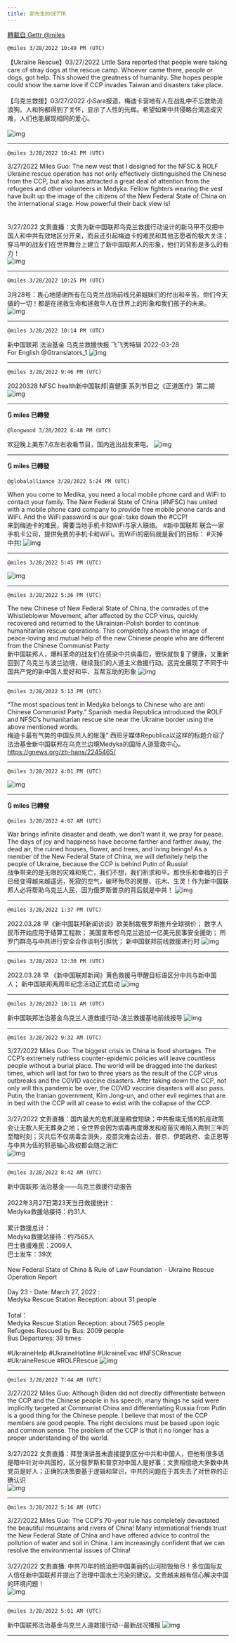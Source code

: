 ```yaml
---
title: 郭先生的GETTR
---
```

[轉載自 Gettr @miles](https://gettr.com/user/miles)

`@miles 3/28/2022 10:49 PM (UTC)`

【Ukraine Rescue】03/27/2022 Little Sara reported that people were taking care of stray dogs at the rescue camp. Whoever came there, people or dogs, got help. This showed the greatness of humanity. She hopes people could show the same love if CCP invades Taiwan and disasters take place.<br/><br/>【乌克兰救援】03/27/2022 小Sara报道，梅迪卡营地有人在战乱中不忘救助流浪狗。人和狗都得到了关怀，显示了人性的光辉。希望如果中共侵略台湾造成灾难，人们也能展现相同的爱心。<br/><br/>
![img](https://media.gettr.com/group17/getter/2022/03/28/22/7224aa8d-90ed-4d16-7c65-eab31e924930/out.jpg)

---

`@miles 3/28/2022 10:41 PM (UTC)`

3/27/2022 Miles Guo: The new vest that I designed for the NFSC & ROLF Ukraine rescue operation has not only effectively distinguished the Chinese from the CCP, but also has attracted a great deal of attention from the refugees and other volunteers in Medyka. Fellow fighters wearing the vest have built up the image of the citizens of the New Federal State of China on the international stage. How powerful their back view is!<br/><br/><br/>3/27/2022 文贵直播：文贵为新中国联邦乌克兰救援行动设计的新马甲不仅把中国人和中共有效地区分开来，而且还引起梅迪卡的难民和其他志愿者的极大关注；穿马甲的战友们在世界舞台上建立了新中国联邦人的形象，他们的背影是多么的有力！<br/>
![img](https://media.gettr.com/group49/getter/2022/03/28/22/634840cd-e462-1317-ee1a-e70c7cef41a6/out.jpg)

---

`@miles 3/28/2022 10:25 PM (UTC)`

 3月28号：衷心地感谢所有在乌克兰战场前线兄弟姐妹们的付出和辛苦。你们今天做的一切！都是在拯救生命和拯救华人在世界上的形象和我们孩子的未来。
![img](https://media.gettr.com/group40/getter/2022/03/28/22/d73fff0e-0fb2-7d17-ed36-d5e181cfae47/out.jpg)

---

`@miles 3/28/2022 10:14 PM (UTC)`

新中国联邦 法治基金 乌克兰救援快报 飞飞秀特辑 2022-03-28 <br/>For English @Gtranslators_1
![img](https://media.gettr.com/group36/origin/2022/03/28/22/49acfe5b-ca8d-65a8-d5cc-39c1dd62bffd/6383d6c383a688bc0ce747d8282e44b3.jpeg)

---

`@miles 3/28/2022 9:46 PM (UTC)`

20220328 NFSC health新中国联邦|喜健康 系列节目之《正道医疗》第二期
![img](https://media.gettr.com/group6/origin/2022/03/28/21/11891c5a-7395-20d3-d453-a5f2e4fca01c/6383d6c383a688bc0ce747d8282e44b3.jpeg)

---

**:arrows_clockwise: miles 已轉發**

`@longwood 3/28/2022 6:48 PM (UTC)`

欢迎晚上美东7点左右收看节目，国内逃出战友来电。
![img](https://media.gettr.com/group39/getter/2022/03/28/18/f449ded0-5cb9-2cce-cd28-754621e7f81b/f353cc858cf9d7ca035a93d6934009a5.jpg)

---

**:arrows_clockwise: miles 已轉發**

`@globalalliance 3/28/2022 5:24 PM (UTC)`

When you come to Medika, you need a local mobile phone card and WiFi to contact your family. The New Federal State of China (#NFSC) has united with a mobile phone card company to provide free mobile phone cards and WiFi. And the WiFi password is our goal: take down the #CCP!<br/>来到梅迪卡的难⺠，需要当地手机卡和WiFi与家人联络。 #新中国联邦 联合一家手机卡公司，提供免费的手机卡和WiFi。而WiFi的密码就是我们的目标： #灭掉中共!
![img](https://media.gettr.com/group6/origin/2022/03/28/17/4d28bed0-452c-848a-a8f6-8b92f68b34d9/out.jpg)

---

`@miles 3/28/2022 5:45 PM (UTC)`


![img](https://media.gettr.com/group18/origin/2022/03/28/17/99f37362-414e-3fa2-5cc3-fb012b954ec0/6383d6c383a688bc0ce747d8282e44b3.jpeg)

---

`@miles 3/28/2022 5:36 PM (UTC)`

The new Chinese of New Federal State of China, the comrades of the Whistleblower Movement, after affected by the CCP virus, quickly recovered and returned to the Ukrainian-Polish border to continue humanitarian rescue operations. This completely shows the image of peace-loving and mutual help of the new Chinese people who are different from the Chinese Communist Party<br/>新中国联邦人，爆料革命的战友们在感染中共病毒后，很快就恢复了健康，又重新回到了乌克兰与波兰边境，继续我们的人道主义救援行动。这完全展现了不同于中国共产党的新中国人爱好和平、互帮互助的形象
![img](https://media.gettr.com/group39/origin/2022/03/28/17/61f76561-ae15-0c96-4570-870cd9b0577c/out.jpg)

---

`@miles 3/28/2022 5:13 PM (UTC)`

“The most spacious tent in Medyka belongs to Chinese who are anti Chinese Communist Party.” Spanish media Republica introduced the ROLF and NFSC’s humanitarian rescue site near the Ukraine border using the above mentioned words.<br/> 梅迪卡最有气势的中国反共人的帐篷“ 西班牙媒体Republica以这样的标题介绍了法治基金新中国联邦在乌克兰边境Medyka的国际人道营救中心。<br/>https://gnews.org/zh-hans/2245465/

---

`@miles 3/28/2022 4:01 PM (UTC)`


![img](https://media.gettr.com/group41/origin/2022/03/28/15/8facfd61-f793-390e-3a77-3672773f9614/6383d6c383a688bc0ce747d8282e44b3.jpeg)

---

**:arrows_clockwise: miles 已轉發**

`@miles 3/28/2022 4:07 AM (UTC)`

War brings infinite disaster and death, we don't want it, we pray for peace. The days of joy and happiness have become farther and farther away, the dead air, the ruined houses, flower, and trees, and living beings! As a member of the New Federal State of China, we will definitely help the people of Ukraine, because the CCP is behind Putin of Russia!<br/>战争带来的是无限的灾难和死亡，我们不想，我们祈求和平。那快乐和幸福的日子已经变得越来越遥远，死寂的空气，破坏殆尽的房屋、花木、生灵！作为新中国联邦人必将帮助乌克兰人民，因为俄罗斯普京的背后就是中共！
![img](https://media.gettr.com/group26/origin/2022/03/28/04/d3691267-7a55-ddff-a368-968e891db140/out.jpg)

---

`@miles 3/28/2022 1:37 PM (UTC)`

2022.03.28 早《新中国联邦新闻访谈》欧美制裁俄罗斯推升全球钢价； 数字人民币开始应用于结算工程款； 美国宣布想乌克兰追加一亿美元民事安全援助； 所罗门群岛与中共进行安全合作谈判引担忧； 新中国联邦前线救援进行时
![img](https://media.gettr.com/group15/origin/2022/03/28/13/2b349006-45c2-3e7c-aeee-c76ff83ee042/9548d67018b19975dcafea4c4484666a.png)

---

`@miles 3/28/2022 12:30 PM (UTC)`

2022.03.28 早 《新中国联邦新闻》黄色救援马甲醒目标语区分中共与新中国人； 新中国联邦两周年纪念活动正式启动
![img](https://media.gettr.com/group48/origin/2022/03/01/13/72c339ef-f26c-5cb0-c985-b4fba74493cd/9548d67018b19975dcafea4c4484666a.png)

---

`@miles 3/28/2022 10:11 AM (UTC)`

新中国联邦法治基金乌克兰人道救援行动-波兰救援基地前线报导 
![img](https://media.gettr.com/group45/origin/2022/03/28/07/6211ac39-8eb4-8fc7-1b63-3e94c50da3ae/6383d6c383a688bc0ce747d8282e44b3.jpeg)

---

`@miles 3/28/2022 9:32 AM (UTC)`

3/27/2022 Miles Guo: The biggest crisis in China is food shortages. The CCP’s extremely ruthless counter-epidemic policies will leave countless people without a burial place. The world will be dragged into the darkest times, which will last for two to three years as the result of the CCP virus outbreaks and the COVID vaccine disasters. After taking down the CCP, not only will this pandemic be over, the COVID vaccine disasters will also pass. Putin, the Iranian government, Kim Jong-un, and other evil regimes that are in bed with the CCP will all cease to exist with the collapse of the CCP.<br/><br/>3/27/2022 文贵直播：国内最大的危机就是粮食短缺；中共极端无情的抗疫政策会让无数人死无葬身之地；全世界会因为病毒再度爆发和疫苗灾难陷入两到三年的至暗时刻；灭共后不仅病毒会消失，疫苗灾难会过去，普京、伊朗政府、金正恩等与中共为伍的邪恶轴心政权都会随之消亡<br/>
![img](https://media.gettr.com/group7/getter/2022/03/28/09/481792dd-94b2-0409-1d52-e27a8f9c0371/out.jpg)

---

`@miles 3/28/2022 8:42 AM (UTC)`

新中国联邦·法治基金——乌克兰救援行动报告<br/><br/>2022年3月27日第23天当日救援统计：<br/>Medyka救援站接待：约31人<br/><br/>累计救援总计：<br/>Medyka救援站接待：约7565人<br/>巴士救援难民：2009人<br/>巴士发车：39次<br/><br/>New Federal State of China & Rule of Law Foundation - Ukraine Rescue Operation Report <br/><br/>Day 23 - Date: March 27, 2022 :<br/>Medyka Rescue Station Reception: about 31 people<br/><br/>Total：<br/>Medyka Rescue Station Reception: about 7565 people<br/>Refugees Rescued by Bus: 2009 people<br/>Bus Departures: 39 times<br/><br/>#UkraineHelp #UkraineHotline #UkraineEvac #NFSCRescue #UkraineRescue #ROLFRescue
![img](https://media.gettr.com/group46/getter/2022/03/28/08/e3fa0916-4874-9492-89c2-aac69f1fd94f/6a1902b59fb52c33b276d6c09d721d1f.jpg)

---

`@miles 3/28/2022 7:44 AM (UTC)`

3/27/2022 Miles Guo: Although Biden did not directly differentiate between the CCP and the Chinese people in his speech, many things he said were implicitly targeted at Communist China and differentiating Russia from Putin is a good thing for the Chinese people. I believe that most of the CCP members are good people. The right decisions must be based upon logic and common sense. The problem of the CCP is that it no longer has a proper understanding of the world.<br/><br/>3/27/2022 文贵直播：拜登演讲虽未直接提到区分中共和中国人，但他有很多话是暗中针对中共国的，区分俄罗斯和普京对中国人是好事；文贵相信绝大多数中共党员是好人；正确的决策要基于逻辑和常识，中共的问题在于其失去了对世界的正确认识<br/>
![img](https://media.gettr.com/group40/getter/2022/03/28/07/0033ca37-ac8d-2c40-bf44-55f7bdb1af7b/out.jpg)

---

`@miles 3/28/2022 5:16 AM (UTC)`

3/27/2022 Miles Guo: The CCP’s 70-year rule has completely devastated the beautiful mountains and rivers of China! Many international friends trust the New Federal State of China and have offered advice to control the pollution of water and soil in China. I am increasingly confident that we can resolve the environmental issues of China!<br/><br/>3/27/2022 文贵直播: 中共70年的统治把中国美丽的山河损毁殆尽！多位国际友人信任新中国联邦并提出了治理中国水土污染的建议。文贵越来越有信心解决中国的环境问题！<br/>
![img](https://media.gettr.com/group26/getter/2022/03/28/05/e733daa9-43a9-1d04-3679-9202491828a4/out.jpg)

---

`@miles 3/28/2022 5:01 AM (UTC)`

新中国联邦法治基金乌克兰人道救援行动--最新战况播报
![img](https://media.gettr.com/group16/origin/2022/03/28/04/30c591c0-c9ca-3c59-f99a-a9b2c0c75f88/6383d6c383a688bc0ce747d8282e44b3.jpeg)

---

